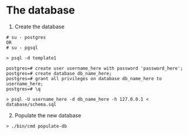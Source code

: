 The database
============

1. Create the database

  ```shell
  # su - postgres
  OR
  # su - pgsql

  > psql -d template1

  postgres=# create user username_here with password 'password_here';
  postgres=# create database db_name_here;
  postgres=# grant all privileges on database db_name_here to username_here;
  postgres=# \q

  > psql -U username_here -d db_name_here -h 127.0.0.1 < database/schema.sql
  ```

2. Populate the new database

  ```shell
  > ./bin/cmd populate-db
  ```
